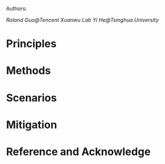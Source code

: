 Authors:

_Roland Guo@Tencent Xuanwu Lab_ 
_Yi He@Tsinghua University_

# Principles

# Methods

# Scenarios

# Mitigation

# Reference and Acknowledge
